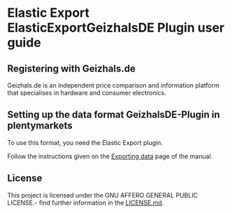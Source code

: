 
# Elastic Export ElasticExportGeizhalsDE Plugin user guide

<div class="container-toc"></div>

## Registering with Geizhals.de

Geizhals.de is an independent price comparison and information platform that specialises in hardware and consumer electronics.

## Setting up the data format GeizhalsDE-Plugin in plentymarkets

To use this format, you need the Elastic Export plugin.

Follow the instructions given on the [Exporting data](https://www.plentymarkets.co.uk/manual/data-exchange/exporting-data/#4) page of the manual.

## License

This project is licensed under the GNU AFFERO GENERAL PUBLIC LICENSE.- find further information in the [LICENSE.md](https://github.com/plentymarkets/plugin-elastic-export-geizhals-de/blob/master/LICENSE.md).
